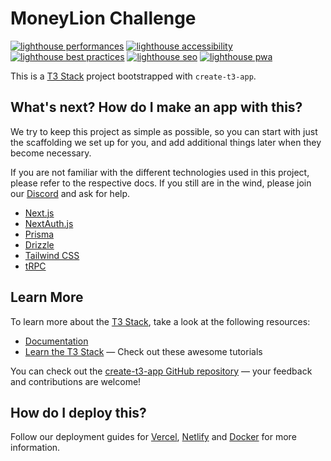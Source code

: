 # MoneyLion Challenge

[![lighthouse performances](https://flat.badgen.net/https/moneylion.guima.dev/api/badges/performance?cache=300&icon=data%3Aimage%2Fsvg%2Bxml%2C%3Csvg%20fill%3D%22%2523F44B21%22%20role%3D%22img%22%20viewBox%3D%220%200%2024%2024%22%20xmlns%3D%22http%3A%2F%2Fwww.w3.org%2F2000%2Fsvg%22%3E%3Ctitle%3ELighthouse%3C%2Ftitle%3E%3Cpath%20d%3D%22M12%200l5.5%203.5v5H20v3h-2.25l2%2012.5H4.25l2-12.5H4v-3h2.5V3.53zm2.94%2013.25l-6.22%202.26L8%2020.04l7.5-2.75zM12%203.56L9.5%205.17V8.5h5V5.15Z%22%2F%3E%3C%2Fsvg%3E)](https://pagespeed.web.dev/analysis?url=https%3A%2F%2Fmoneylion.guima.dev?form_factor=desktop)
[![lighthouse accessibility](https://flat.badgen.net/https/moneylion.guima.dev/api/badges/accessibility?cache=300&icon=data%3Aimage%2Fsvg%2Bxml%2C%3Csvg%20fill%3D%22%2523F44B21%22%20role%3D%22img%22%20viewBox%3D%220%200%2024%2024%22%20xmlns%3D%22http%3A%2F%2Fwww.w3.org%2F2000%2Fsvg%22%3E%3Ctitle%3ELighthouse%3C%2Ftitle%3E%3Cpath%20d%3D%22M12%200l5.5%203.5v5H20v3h-2.25l2%2012.5H4.25l2-12.5H4v-3h2.5V3.53zm2.94%2013.25l-6.22%202.26L8%2020.04l7.5-2.75zM12%203.56L9.5%205.17V8.5h5V5.15Z%22%2F%3E%3C%2Fsvg%3E)](https://pagespeed.web.dev/analysis?url=https%3A%2F%2Fmoneylion.guima.dev?form_factor=desktop)
[![lighthouse best practices](https://flat.badgen.net/https/moneylion.guima.dev/api/badges/best-practices?cache=300&icon=data%3Aimage%2Fsvg%2Bxml%2C%3Csvg%20fill%3D%22%2523F44B21%22%20role%3D%22img%22%20viewBox%3D%220%200%2024%2024%22%20xmlns%3D%22http%3A%2F%2Fwww.w3.org%2F2000%2Fsvg%22%3E%3Ctitle%3ELighthouse%3C%2Ftitle%3E%3Cpath%20d%3D%22M12%200l5.5%203.5v5H20v3h-2.25l2%2012.5H4.25l2-12.5H4v-3h2.5V3.53zm2.94%2013.25l-6.22%202.26L8%2020.04l7.5-2.75zM12%203.56L9.5%205.17V8.5h5V5.15Z%22%2F%3E%3C%2Fsvg%3E)](https://pagespeed.web.dev/analysis?url=https%3A%2F%2Fmoneylion.guima.dev?form_factor=desktop)
[![lighthouse seo](https://flat.badgen.net/https/moneylion.guima.dev/api/badges/seo?cache=300&icon=data%3Aimage%2Fsvg%2Bxml%2C%3Csvg%20fill%3D%22%2523F44B21%22%20role%3D%22img%22%20viewBox%3D%220%200%2024%2024%22%20xmlns%3D%22http%3A%2F%2Fwww.w3.org%2F2000%2Fsvg%22%3E%3Ctitle%3ELighthouse%3C%2Ftitle%3E%3Cpath%20d%3D%22M12%200l5.5%203.5v5H20v3h-2.25l2%2012.5H4.25l2-12.5H4v-3h2.5V3.53zm2.94%2013.25l-6.22%202.26L8%2020.04l7.5-2.75zM12%203.56L9.5%205.17V8.5h5V5.15Z%22%2F%3E%3C%2Fsvg%3E)](https://pagespeed.web.dev/analysis?url=https%3A%2F%2Fmoneylion.guima.dev?form_factor=desktop)
[![lighthouse pwa](https://flat.badgen.net/https/moneylion.guima.dev/api/badges/pwa?cache=300&icon=data%3Aimage%2Fsvg%2Bxml%2C%3Csvg%20fill%3D%22%2523F44B21%22%20role%3D%22img%22%20viewBox%3D%220%200%2024%2024%22%20xmlns%3D%22http%3A%2F%2Fwww.w3.org%2F2000%2Fsvg%22%3E%3Ctitle%3ELighthouse%3C%2Ftitle%3E%3Cpath%20d%3D%22M12%200l5.5%203.5v5H20v3h-2.25l2%2012.5H4.25l2-12.5H4v-3h2.5V3.53zm2.94%2013.25l-6.22%202.26L8%2020.04l7.5-2.75zM12%203.56L9.5%205.17V8.5h5V5.15Z%22%2F%3E%3C%2Fsvg%3E)](https://pagespeed.web.dev/analysis?url=https%3A%2F%2Fmoneylion.guima.dev?form_factor=desktop)

This is a [T3 Stack](https://create.t3.gg/) project bootstrapped with
`create-t3-app`.

## What's next? How do I make an app with this?

We try to keep this project as simple as possible, so you can start with just
the scaffolding we set up for you, and add additional things later when they
become necessary.

If you are not familiar with the different technologies used in this project,
please refer to the respective docs. If you still are in the wind, please join
our [Discord](https://t3.gg/discord) and ask for help.

- [Next.js](https://nextjs.org)
- [NextAuth.js](https://next-auth.js.org)
- [Prisma](https://prisma.io)
- [Drizzle](https://orm.drizzle.team)
- [Tailwind CSS](https://tailwindcss.com)
- [tRPC](https://trpc.io)

## Learn More

To learn more about the [T3 Stack](https://create.t3.gg/), take a look at the
following resources:

- [Documentation](https://create.t3.gg/)
- [Learn the T3 Stack](https://create.t3.gg/en/faq#what-learning-resources-are-currently-available)
  — Check out these awesome tutorials

You can check out the
[create-t3-app GitHub repository](https://github.com/t3-oss/create-t3-app) —
your feedback and contributions are welcome!

## How do I deploy this?

Follow our deployment guides for
[Vercel](https://create.t3.gg/en/deployment/vercel),
[Netlify](https://create.t3.gg/en/deployment/netlify) and
[Docker](https://create.t3.gg/en/deployment/docker) for more information.
